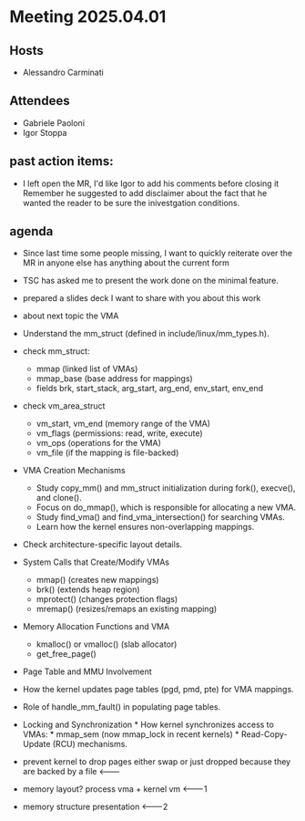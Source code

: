 # Meeting 2025.04.01

## Hosts
* Alessandro Carminati

## Attendees
* Gabriele Paoloni
* Igor Stoppa 

## past action items:
* I left open the MR, I'd like Igor to add his comments before closing it
  Remember he suggested to add disclaimer about the fact that he wanted the 
  reader to be sure the inivestgation conditions.
  
## agenda
* Since last time some people missing, I want to quickly reiterate over the MR
  in anyone else has anything about the current form
* TSC has asked me to present the work done on the minimal feature.
* prepared a slides deck I want to share with you about this work
* about next topic the VMA

* Understand the mm_struct (defined in include/linux/mm_types.h).
* check mm_struct:
    * mmap (linked list of VMAs)
    * mmap_base (base address for mappings)
    * fields brk, start_stack, arg_start, arg_end, env_start, env_end
* check vm_area_struct
    * vm_start, vm_end (memory range of the VMA)
    * vm_flags (permissions: read, write, execute)
    * vm_ops (operations for the VMA)
    * vm_file (if the mapping is file-backed)
* VMA Creation Mechanisms
    * Study copy_mm() and mm_struct initialization during fork(), execve(), and clone().
    * Focus on do_mmap(), which is responsible for allocating a new VMA.
    * Study find_vma() and find_vma_intersection() for searching VMAs.
    * Learn how the kernel ensures non-overlapping mappings.
* Check architecture-specific layout details.


* System Calls that Create/Modify VMAs
	* mmap() (creates new mappings)
	* brk() (extends heap region)
	* mprotect() (changes protection flags)
	* mremap() (resizes/remaps an existing mapping)

* Memory Allocation Functions and VMA
	* kmalloc() or vmalloc() (slab allocator)
	* get_free_page()
* Page Table and MMU Involvement
* How the kernel updates page tables (pgd, pmd, pte) for VMA mappings.
* Role of handle_mm_fault() in populating page tables.
* Locking and Synchronization
        * How kernel synchronizes access to VMAs:
        * mmap_sem (now mmap_lock in recent kernels)
        * Read-Copy-Update (RCU) mechanisms.

* prevent kernel to drop pages either swap or just dropped because they are backed by a file <---
* memory layout? process vma + kernel vm  <---1
* memory structure presentation <---2
